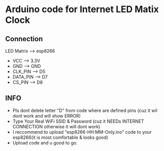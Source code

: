 # Arduino code for Internet LED Matix Clock
## Connection
LED Matrix --> esp8266
- VCC     --> 3.3V
- GND     --> GND
- CLK_PIN  --> D5
- DATA_PIN --> D7 
- CS_PIN   --> D8
## INFO
- Pls dont delete letter "D" from code where are defined pins (cuz it wil dont work and will show ERROR)
- Type Your Real WiFi SSID & Password (cuz it NEEDs INTERNET CONNECTION otherwise it will dont work)
- I reccommend to upload "esp8266-HH:MM-Only.ino" code to your esp8266(it is most comfortable & looks good)
- Upload code and u good to go.

